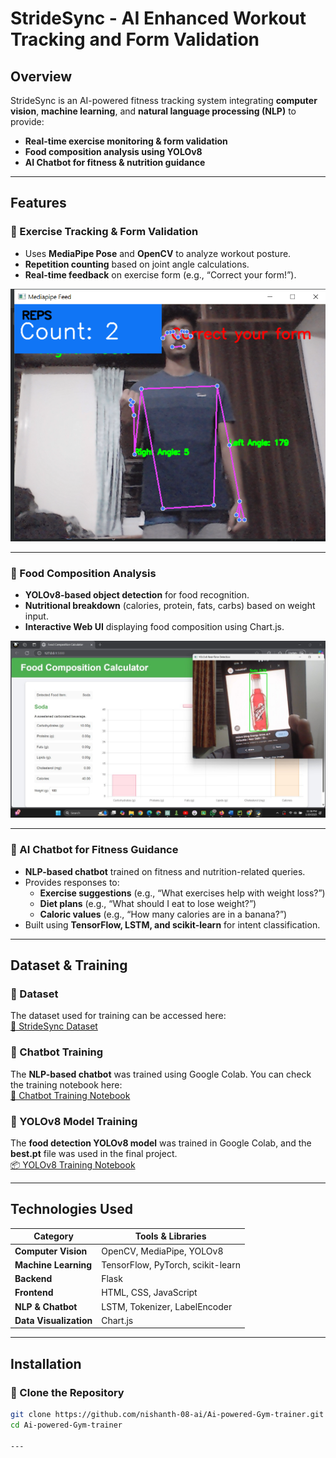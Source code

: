 # StrideSync - AI Enhanced Workout Tracking and Form Validation  

## Overview  
StrideSync is an AI-powered fitness tracking system integrating **computer vision**, **machine learning**, and **natural language processing (NLP)** to provide:  
- **Real-time exercise monitoring & form validation**  
- **Food composition analysis using YOLOv8**  
- **AI Chatbot for fitness & nutrition guidance**  

---

## Features  

### 💪 Exercise Tracking & Form Validation  
- Uses **MediaPipe Pose** and **OpenCV** to analyze workout posture.  
- **Repetition counting** based on joint angle calculations.  
- **Real-time feedback** on exercise form (e.g., “Correct your form!”).  

![Exercise Tracking](images/workout_tracking.png)  

---

### 🍎 Food Composition Analysis  
- **YOLOv8-based object detection** for food recognition.  
- **Nutritional breakdown** (calories, protein, fats, carbs) based on weight input.  
- **Interactive Web UI** displaying food composition using Chart.js.  

![Food Analysis](images/food_analysis.png.jpg)  

---

### 🤖 AI Chatbot for Fitness Guidance  
- **NLP-based chatbot** trained on fitness and nutrition-related queries.  
- Provides responses to:  
  - **Exercise suggestions** (e.g., “What exercises help with weight loss?”)  
  - **Diet plans** (e.g., “What should I eat to lose weight?”)  
  - **Caloric values** (e.g., “How many calories are in a banana?”)  
- Built using **TensorFlow, LSTM, and scikit-learn** for intent classification.  


---

## Dataset & Training  

### 📂 Dataset  
The dataset used for training can be accessed here:  
[📂 StrideSync Dataset](https://drive.google.com/drive/folders/1Q-MHkC48NIfAhP-ZGC5UcTPAwMaMw8va?usp=drive_link)  

### 📌 Chatbot Training  
The **NLP-based chatbot** was trained using Google Colab. You can check the training notebook here:  
[🤖 Chatbot Training Notebook](https://colab.research.google.com/drive/1zSyH7MFbrLRCkyy82OlJt4DWXnedfZ_0?usp=drive_link)  

### 📌 YOLOv8 Model Training  
The **food detection YOLOv8 model** was trained in Google Colab, and the **best.pt** file was used in the final project.  
[📦 YOLOv8 Training Notebook](https://colab.research.google.com/drive/194_Tg3Zx0Ou2IAS8jPCaeHCvZYPMqMbu?usp=drive_link)  

---

## Technologies Used  

| Category          | Tools & Libraries  |  
|------------------|------------------|  
| **Computer Vision** | OpenCV, MediaPipe, YOLOv8 |  
| **Machine Learning** | TensorFlow, PyTorch, scikit-learn |  
| **Backend** | Flask |  
| **Frontend** | HTML, CSS, JavaScript |  
| **NLP & Chatbot** | LSTM, Tokenizer, LabelEncoder |  
| **Data Visualization** | Chart.js |  

---

## Installation  

### 🔹 Clone the Repository  
```sh
git clone https://github.com/nishanth-08-ai/Ai-powered-Gym-trainer.git
cd Ai-powered-Gym-trainer

---

